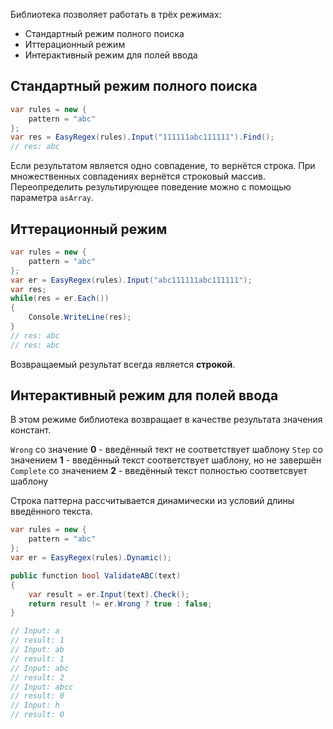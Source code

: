 Библиотека позволяет работать в трёх режимах:

* Стандартный режим полного поиска
* Иттерационный режим
* Интерактивный режим для полей ввода

## Стандартный режим полного поиска

```csharp
var rules = new { 
    pattern = "abc"
};
var res = EasyRegex(rules).Input("111111abc111111").Find();
// res: abc
```

Если результатом является одно совпадение, то вернётся строка. При множественных совпадениях вернётся строковый массив. Переопределить результирующее поведение можно с помощью параметра `asArray`.

## Иттерационный режим

```csharp
var rules = new { 
    pattern = "abc"
};
var er = EasyRegex(rules).Input("abc111111abc111111");
var res;
while(res = er.Each())
{
	Console.WriteLine(res);
}
// res: abc
// res: abc
```

Возвращаемый результат всегда является **строкой**. 

## Интерактивный режим для полей ввода

В этом режиме библиотека возвращает в качестве результата значения констант.

`Wrong` со значение **0** - введённый тект не соответствует шаблону
`Step` со значением **1** - введённый текст соответствует шаблону, но не завершён
`Complete` со значением **2** - введённый текст полностью соответсвует шаблону

Строка паттерна рассчитывается динамически из условий длины введённого текста.


```csharp
var rules = new { 
    pattern = "abc"
};
var er = EasyRegex(rules).Dynamic();

public function bool ValidateABC(text)
{
	var result = er.Input(text).Check();
	return result != er.Wrong ? true : false;
}

// Input: a
// result: 1
// Input: ab
// result: 1
// Input: abc
// result: 2
// Input: abcc
// result: 0
// Input: h
// result: 0
```